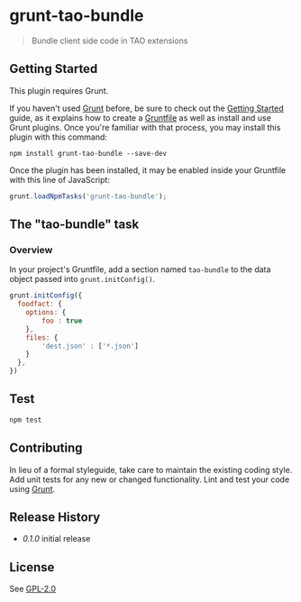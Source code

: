 # grunt-tao-bundle

> Bundle client side code in TAO extensions

## Getting Started
This plugin requires Grunt.

If you haven't used [Grunt](http://gruntjs.com/) before, be sure to check out the [Getting Started](http://gruntjs.com/getting-started) guide, as it explains how to create a [Gruntfile](http://gruntjs.com/sample-gruntfile) as well as install and use Grunt plugins. Once you're familiar with that process, you may install this plugin with this command:

```shell
npm install grunt-tao-bundle --save-dev
```

Once the plugin has been installed, it may be enabled inside your Gruntfile with this line of JavaScript:

```js
grunt.loadNpmTasks('grunt-tao-bundle');
```

## The "tao-bundle" task

### Overview
In your project's Gruntfile, add a section named `tao-bundle` to the data object passed into `grunt.initConfig()`.

```js
grunt.initConfig({
  foodfact: {
    options: {
        foo : true
    },
    files: {
        'dest.json' : ['*.json']
    }
  },
})
```

## Test

```sh
npm test
```

## Contributing

In lieu of a formal styleguide, take care to maintain the existing coding style. Add unit tests for any new or changed functionality. Lint and test your code using [Grunt](http://gruntjs.com/).

## Release History

 * _0.1.0_ initial release

## License

See [GPL-2.0](https://spdx.org/licenses/GPL-2.0)
